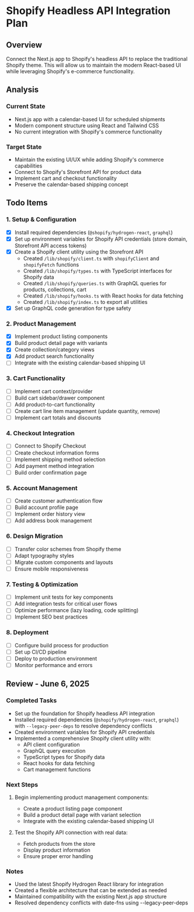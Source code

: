 # Shopify Headless API Integration Plan

## Overview
Connect the Next.js app to Shopify's headless API to replace the traditional Shopify theme. This will allow us to maintain the modern React-based UI while leveraging Shopify's e-commerce functionality.

## Analysis

### Current State
- Next.js app with a calendar-based UI for scheduled shipments
- Modern component structure using React and Tailwind CSS
- No current integration with Shopify's commerce functionality

### Target State
- Maintain the existing UI/UX while adding Shopify's commerce capabilities
- Connect to Shopify's Storefront API for product data
- Implement cart and checkout functionality
- Preserve the calendar-based shipping concept

## Todo Items

### 1. Setup & Configuration
- [x] Install required dependencies (`@shopify/hydrogen-react`, `graphql`)
- [x] Set up environment variables for Shopify API credentials (store domain, Storefront API access tokens)
- [x] Create a Shopify client utility using the Storefront API
  - Created `/lib/shopify/client.ts` with `shopifyClient` and `shopifyFetch` functions
  - Created `/lib/shopify/types.ts` with TypeScript interfaces for Shopify data
  - Created `/lib/shopify/queries.ts` with GraphQL queries for products, collections, cart
  - Created `/lib/shopify/hooks.ts` with React hooks for data fetching
  - Created `/lib/shopify/index.ts` to export all utilities
- [x] Set up GraphQL code generation for type safety

### 2. Product Management
- [x] Implement product listing components
- [x] Build product detail page with variants
- [x] Create collection/category views
- [x] Add product search functionality
- [ ] Integrate with the existing calendar-based shipping UI

### 3. Cart Functionality
- [ ] Implement cart context/provider
- [ ] Build cart sidebar/drawer component
- [ ] Add product-to-cart functionality
- [ ] Create cart line item management (update quantity, remove)
- [ ] Implement cart totals and discounts

### 4. Checkout Integration
- [ ] Connect to Shopify Checkout
- [ ] Create checkout information forms
- [ ] Implement shipping method selection
- [ ] Add payment method integration
- [ ] Build order confirmation page

### 5. Account Management
- [ ] Create customer authentication flow
- [ ] Build account profile page
- [ ] Implement order history view
- [ ] Add address book management

### 6. Design Migration
- [ ] Transfer color schemes from Shopify theme
- [ ] Adapt typography styles
- [ ] Migrate custom components and layouts
- [ ] Ensure mobile responsiveness

### 7. Testing & Optimization
- [ ] Implement unit tests for key components
- [ ] Add integration tests for critical user flows
- [ ] Optimize performance (lazy loading, code splitting)
- [ ] Implement SEO best practices

### 8. Deployment
- [ ] Configure build process for production
- [ ] Set up CI/CD pipeline
- [ ] Deploy to production environment
- [ ] Monitor performance and errors

## Review - June 6, 2025

### Completed Tasks
- Set up the foundation for Shopify headless API integration
- Installed required dependencies (`@shopify/hydrogen-react`, `graphql`) with `--legacy-peer-deps` to resolve dependency conflicts
- Created environment variables for Shopify API credentials
- Implemented a comprehensive Shopify client utility with:
  - API client configuration
  - GraphQL query execution
  - TypeScript types for Shopify data
  - React hooks for data fetching
  - Cart management functions

### Next Steps
1. Begin implementing product management components:
   - Create a product listing page component
   - Build a product detail page with variant selection
   - Integrate with the existing calendar-based shipping UI

2. Test the Shopify API connection with real data:
   - Fetch products from the store
   - Display product information
   - Ensure proper error handling

### Notes
- Used the latest Shopify Hydrogen React library for integration
- Created a flexible architecture that can be extended as needed
- Maintained compatibility with the existing Next.js app structure
- Resolved dependency conflicts with date-fns using --legacy-peer-deps
